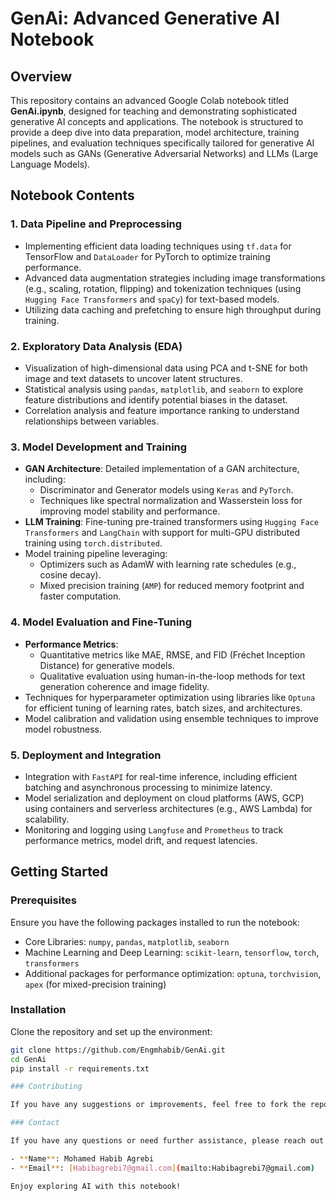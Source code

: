 # GenAi: Advanced Generative AI Notebook

## Overview

This repository contains an advanced Google Colab notebook titled **GenAi.ipynb**, designed for teaching and demonstrating sophisticated generative AI concepts and applications. The notebook is structured to provide a deep dive into data preparation, model architecture, training pipelines, and evaluation techniques specifically tailored for generative AI models such as GANs (Generative Adversarial Networks) and LLMs (Large Language Models).

## Notebook Contents

### 1. **Data Pipeline and Preprocessing**
   - Implementing efficient data loading techniques using `tf.data` for TensorFlow and `DataLoader` for PyTorch to optimize training performance.
   - Advanced data augmentation strategies including image transformations (e.g., scaling, rotation, flipping) and tokenization techniques (using `Hugging Face Transformers` and `spaCy`) for text-based models.
   - Utilizing data caching and prefetching to ensure high throughput during training.

### 2. **Exploratory Data Analysis (EDA)**
   - Visualization of high-dimensional data using PCA and t-SNE for both image and text datasets to uncover latent structures.
   - Statistical analysis using `pandas`, `matplotlib`, and `seaborn` to explore feature distributions and identify potential biases in the dataset.
   - Correlation analysis and feature importance ranking to understand relationships between variables.

### 3. **Model Development and Training**
   - **GAN Architecture**: Detailed implementation of a GAN architecture, including:
     - Discriminator and Generator models using `Keras` and `PyTorch`.
     - Techniques like spectral normalization and Wasserstein loss for improving model stability and performance.
   - **LLM Training**: Fine-tuning pre-trained transformers using `Hugging Face Transformers` and `LangChain` with support for multi-GPU distributed training using `torch.distributed`.
   - Model training pipeline leveraging:
     - Optimizers such as AdamW with learning rate schedules (e.g., cosine decay).
     - Mixed precision training (`AMP`) for reduced memory footprint and faster computation.

### 4. **Model Evaluation and Fine-Tuning**
   - **Performance Metrics**:
     - Quantitative metrics like MAE, RMSE, and FID (Fréchet Inception Distance) for generative models.
     - Qualitative evaluation using human-in-the-loop methods for text generation coherence and image fidelity.
   - Techniques for hyperparameter optimization using libraries like `Optuna` for efficient tuning of learning rates, batch sizes, and architectures.
   - Model calibration and validation using ensemble techniques to improve model robustness.

### 5. **Deployment and Integration**
   - Integration with `FastAPI` for real-time inference, including efficient batching and asynchronous processing to minimize latency.
   - Model serialization and deployment on cloud platforms (AWS, GCP) using containers and serverless architectures (e.g., AWS Lambda) for scalability.
   - Monitoring and logging using `Langfuse` and `Prometheus` to track performance metrics, model drift, and request latencies.

## Getting Started

### Prerequisites

Ensure you have the following packages installed to run the notebook:
- Core Libraries: `numpy`, `pandas`, `matplotlib`, `seaborn`
- Machine Learning and Deep Learning: `scikit-learn`, `tensorflow`, `torch`, `transformers`
- Additional packages for performance optimization: `optuna`, `torchvision`, `apex` (for mixed-precision training)

### Installation

Clone the repository and set up the environment:
```bash
git clone https://github.com/Engmhabib/GenAi.git
cd GenAi
pip install -r requirements.txt

### Contributing

If you have any suggestions or improvements, feel free to fork the repository and create a pull request. Contributions are welcome!

### Contact

If you have any questions or need further assistance, please reach out to me:

- **Name**: Mohamed Habib Agrebi
- **Email**: [Habibagrebi7@gmail.com](mailto:Habibagrebi7@gmail.com)

Enjoy exploring AI with this notebook!
